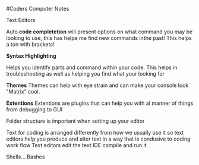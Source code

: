 #Coders Computer Notes

Text Editors

Auto **code completetion** will present options on what command you may be looking to use, this has helpe me find new commands inthe past! This helps a ton with brackets!

**Syntax Highlighting** 

Helps you identify parts and command within your code. This helps in troubleshooting as well as helping you find what your looking for

**Themes**
Themes can help with eye strain and can make your console look "Matrix" cool.

**Extentions**
Extentions are plugins that can help you with al manner of things from debugging to GUI

Folder structure is important when setting up your editor

Text for coding is arranged differently from how we usually use it so text editors help you produce and alter text in a way that is condusive to coding work flow
 Text editors edit the text IDE compile and run it
 
 Shells... Bashes

